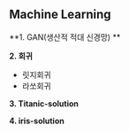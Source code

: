 ## Machine Learning
**1. GAN(생산적 적대 신경망) ** 

**2. 회귀**
* 릿지회귀
* 라쏘회귀

**3. Titanic-solution**

**4. iris-solution**
